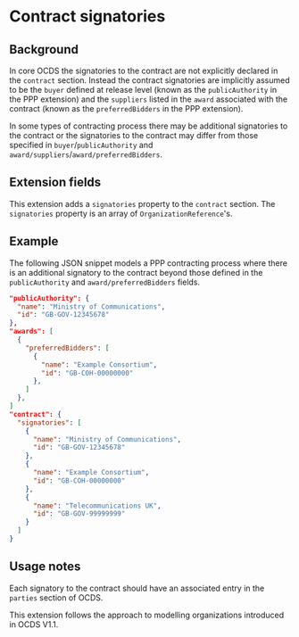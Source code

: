 # Contract signatories

## Background

In core OCDS the signatories to the contract are not explicitly declared in the ```contract``` section. Instead the contract signatories are implicitly assumed to be the ```buyer``` defined at release level (known as the ```publicAuthority``` in the PPP extension) and the ```suppliers``` listed in the ```award``` associated with the contract (known as the ```preferredBidders``` in the PPP extension).

In some types of contracting process there may be additional signatories to the contract or the signatories to the contract may differ from those specified in ```buyer```/```publicAuthority``` and ```award/suppliers```/```award/preferredBidders```.

## Extension fields

This extension adds a ```signatories``` property to the ```contract``` section. The ```signatories``` property is an array of ```OrganizationReference```'s.

## Example

The following JSON snippet models a PPP contracting process where there is an additional signatory to the contract beyond those defined in the ```publicAuthority``` and ```award/preferredBidders``` fields.

```json
"publicAuthority": {
  "name": "Ministry of Communications",
  "id": "GB-GOV-12345678"
},
"awards": [
  {
    "preferredBidders": [
      {
        "name": "Example Consortium",
        "id": "GB-COH-00000000"
      },
    ]
  },
]
"contract": {
  "signatories": [
    {
      "name": "Ministry of Communications",
      "id": "GB-GOV-12345678"
    },
    {
      "name": "Example Consortium",
      "id": "GB-COH-00000000"
    },
    {
      "name": "Telecommunications UK",
      "id": "GB-GOV-99999999"
    }
  ]
}
```

## Usage notes

Each signatory to the contract should have an associated entry in the ```parties``` section of OCDS.

This extension follows the approach to modelling organizations introduced in OCDS V1.1.

